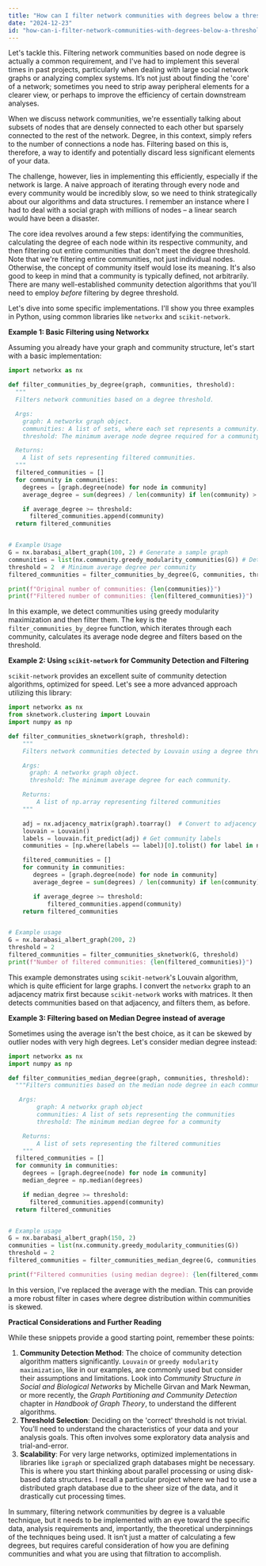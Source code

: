 ```yaml
---
title: "How can I filter network communities with degrees below a threshold?"
date: "2024-12-23"
id: "how-can-i-filter-network-communities-with-degrees-below-a-threshold"
---
```


Let's tackle this. Filtering network communities based on node degree is actually a common requirement, and I've had to implement this several times in past projects, particularly when dealing with large social network graphs or analyzing complex systems. It’s not just about finding the 'core' of a network; sometimes you need to strip away peripheral elements for a clearer view, or perhaps to improve the efficiency of certain downstream analyses.

When we discuss network communities, we're essentially talking about subsets of nodes that are densely connected to each other but sparsely connected to the rest of the network. Degree, in this context, simply refers to the number of connections a node has. Filtering based on this is, therefore, a way to identify and potentially discard less significant elements of your data.

The challenge, however, lies in implementing this efficiently, especially if the network is large. A naive approach of iterating through every node and every community would be incredibly slow, so we need to think strategically about our algorithms and data structures. I remember an instance where I had to deal with a social graph with millions of nodes – a linear search would have been a disaster.

The core idea revolves around a few steps: identifying the communities, calculating the degree of each node within its respective community, and then filtering out entire communities that don't meet the degree threshold. Note that we're filtering entire communities, not just individual nodes. Otherwise, the concept of community itself would lose its meaning. It's also good to keep in mind that a community is typically defined, not arbitrarily. There are many well-established community detection algorithms that you'll need to employ *before* filtering by degree threshold.

Let's dive into some specific implementations. I'll show you three examples in Python, using common libraries like `networkx` and `scikit-network`.

**Example 1: Basic Filtering using Networkx**

Assuming you already have your graph and community structure, let's start with a basic implementation:

```python
import networkx as nx

def filter_communities_by_degree(graph, communities, threshold):
  """
  Filters network communities based on a degree threshold.

  Args:
    graph: A networkx graph object.
    communities: A list of sets, where each set represents a community.
    threshold: The minimum average node degree required for a community.

  Returns:
    A list of sets representing filtered communities.
  """
  filtered_communities = []
  for community in communities:
    degrees = [graph.degree(node) for node in community]
    average_degree = sum(degrees) / len(community) if len(community) > 0 else 0 # Avoid division by zero

    if average_degree >= threshold:
      filtered_communities.append(community)
  return filtered_communities


# Example Usage
G = nx.barabasi_albert_graph(100, 2) # Generate a sample graph
communities = list(nx.community.greedy_modularity_communities(G)) # Detect communities
threshold = 2  # Minimum average degree per community
filtered_communities = filter_communities_by_degree(G, communities, threshold)

print(f"Original number of communities: {len(communities)}")
print(f"Filtered number of communities: {len(filtered_communities)}")
```

In this example, we detect communities using greedy modularity maximization and then filter them. The key is the `filter_communities_by_degree` function, which iterates through each community, calculates its average node degree and filters based on the threshold.

**Example 2: Using `scikit-network` for Community Detection and Filtering**

`scikit-network` provides an excellent suite of community detection algorithms, optimized for speed. Let's see a more advanced approach utilizing this library:

```python
import networkx as nx
from sknetwork.clustering import Louvain
import numpy as np

def filter_communities_sknetwork(graph, threshold):
    """
    Filters network communities detected by Louvain using a degree threshold.

    Args:
      graph: A networkx graph object.
      threshold: The minimum average degree for each community.

    Returns:
        A list of np.array representing filtered communities
    """

    adj = nx.adjacency_matrix(graph).toarray()  # Convert to adjacency matrix
    louvain = Louvain()
    labels = louvain.fit_predict(adj) # Get community labels
    communities = [np.where(labels == label)[0].tolist() for label in np.unique(labels)]

    filtered_communities = []
    for community in communities:
       degrees = [graph.degree(node) for node in community]
       average_degree = sum(degrees) / len(community) if len(community) > 0 else 0

       if average_degree >= threshold:
           filtered_communities.append(community)
    return filtered_communities


# Example usage
G = nx.barabasi_albert_graph(200, 2)
threshold = 2
filtered_communities = filter_communities_sknetwork(G, threshold)
print(f"Number of filtered communities: {len(filtered_communities)}")

```

This example demonstrates using `scikit-network`'s Louvain algorithm, which is quite efficient for large graphs. I convert the `networkx` graph to an adjacency matrix first because `scikit-network` works with matrices. It then detects communities based on that adjacency, and filters them, as before.

**Example 3: Filtering based on Median Degree instead of average**

Sometimes using the average isn't the best choice, as it can be skewed by outlier nodes with very high degrees. Let's consider median degree instead:

```python
import networkx as nx
import numpy as np

def filter_communities_median_degree(graph, communities, threshold):
  """Filters communities based on the median node degree in each community.

   Args:
        graph: A networkx graph object
        communities: A list of sets representing the communities
        threshold: The minimum median degree for a community

    Returns:
        A list of sets representing the filtered communities
    """
  filtered_communities = []
  for community in communities:
    degrees = [graph.degree(node) for node in community]
    median_degree = np.median(degrees)

    if median_degree >= threshold:
      filtered_communities.append(community)
  return filtered_communities


# Example usage
G = nx.barabasi_albert_graph(150, 2)
communities = list(nx.community.greedy_modularity_communities(G))
threshold = 2
filtered_communities = filter_communities_median_degree(G, communities, threshold)

print(f"Filtered communities (using median degree): {len(filtered_communities)}")
```

In this version, I've replaced the average with the median. This can provide a more robust filter in cases where degree distribution within communities is skewed.

**Practical Considerations and Further Reading**

While these snippets provide a good starting point, remember these points:

1.  **Community Detection Method**: The choice of community detection algorithm matters significantly. `Louvain` or `greedy modularity maximization`, like in our examples, are commonly used but consider their assumptions and limitations. Look into *Community Structure in Social and Biological Networks* by Michelle Girvan and Mark Newman, or more recently, the *Graph Partitioning and Community Detection* chapter in *Handbook of Graph Theory*, to understand the different algorithms.
2.  **Threshold Selection**: Deciding on the 'correct' threshold is not trivial. You’ll need to understand the characteristics of your data and your analysis goals. This often involves some exploratory data analysis and trial-and-error.
3.  **Scalability**: For very large networks, optimized implementations in libraries like `igraph` or specialized graph databases might be necessary. This is where you start thinking about parallel processing or using disk-based data structures. I recall a particular project where we had to use a distributed graph database due to the sheer size of the data, and it drastically cut processing times.

In summary, filtering network communities by degree is a valuable technique, but it needs to be implemented with an eye toward the specific data, analysis requirements and, importantly, the theoretical underpinnings of the techniques being used. It isn’t just a matter of calculating a few degrees, but requires careful consideration of how you are defining communities and what you are using that filtration to accomplish.
